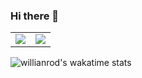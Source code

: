 ### Hi there 👋

<!--
**Fayst2D/Fayst2D** is a ✨ _special_ ✨ repository because its `README.md` (this file) appears on your GitHub profile.

Here are some ideas to get you started:

- 🔭 I’m currently working on ...
- 🌱 I’m currently learning ...
- 👯 I’m looking to collaborate on ...
- 🤔 I’m looking for help with ...
- 💬 Ask me about ...
- 📫 How to reach me: ...
- 😄 Pronouns: ...
- ⚡ Fun fact: ...
-->
<p align="center">
  <body >
    <table bgcolour="white">
  <tr>
      <td><img src ="https://github-readme-stats.vercel.app/api?username=Fayst2D&show_icons=true&hide_border=true&theme=radical"/</td>
      <td><img src ="https://github-readme-stats.vercel.app/api/top-langs/?username=Fayst2D&layout=compact&hide=QMake&hide_border=true&theme=radical"/></td>
  </tr>   
</table>
  </body>
</p>





![willianrod's wakatime stats](https://github-readme-stats.vercel.app/api/wakatime?username=Fayst2D&theme=radical)

